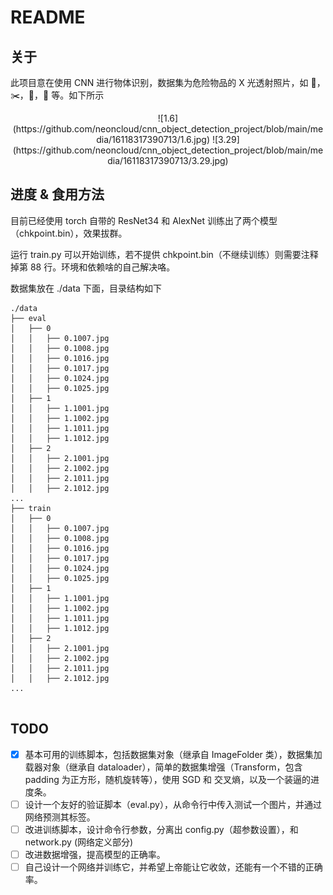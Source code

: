 # README
## 关于
此项目意在使用 CNN 进行物体识别，数据集为危险物品的 X 光透射照片，如 🔫，✂️，🔧，🔪 等。如下所示
<center class="half">
![1.6](https://github.com/neoncloud/cnn_object_detection_project/blob/main/media/16118317390713/1.6.jpg)
![3.29](https://github.com/neoncloud/cnn_object_detection_project/blob/main/media/16118317390713/3.29.jpg)
</center>



## 进度 & 食用方法
目前已经使用 torch 自带的 ResNet34 和 AlexNet 训练出了两个模型（chkpoint.bin），效果拔群。

运行 train.py 可以开始训练，若不提供 chkpoint.bin（不继续训练）则需要注释掉第 88 行。环境和依赖啥的自己解决咯。

数据集放在 ./data 下面，目录结构如下

```
./data
├── eval
│   ├── 0
│   │   ├── 0.1007.jpg
│   │   ├── 0.1008.jpg
│   │   ├── 0.1016.jpg
│   │   ├── 0.1017.jpg
│   │   ├── 0.1024.jpg
│   │   ├── 0.1025.jpg
│   ├── 1
│   │   ├── 1.1001.jpg
│   │   ├── 1.1002.jpg
│   │   ├── 1.1011.jpg
│   │   ├── 1.1012.jpg
│   ├── 2
│   │   ├── 2.1001.jpg
│   │   ├── 2.1002.jpg
│   │   ├── 2.1011.jpg
│   │   ├── 2.1012.jpg
...
├── train
│   ├── 0
│   │   ├── 0.1007.jpg
│   │   ├── 0.1008.jpg
│   │   ├── 0.1016.jpg
│   │   ├── 0.1017.jpg
│   │   ├── 0.1024.jpg
│   │   ├── 0.1025.jpg
│   ├── 1
│   │   ├── 1.1001.jpg
│   │   ├── 1.1002.jpg
│   │   ├── 1.1011.jpg
│   │   ├── 1.1012.jpg
│   ├── 2
│   │   ├── 2.1001.jpg
│   │   ├── 2.1002.jpg
│   │   ├── 2.1011.jpg
│   │   ├── 2.1012.jpg
...


```

## TODO
* [x] 基本可用的训练脚本，包括数据集对象（继承自 ImageFolder 类），数据集加载器对象（继承自 dataloader），简单的数据集增强（Transform，包含 padding 为正方形，随机旋转等），使用 SGD 和 交叉熵，以及一个装逼的进度条。
* [ ] 设计一个友好的验证脚本（eval.py），从命令行中传入测试一个图片，并通过网络预测其标签。
* [ ] 改进训练脚本，设计命令行参数，分离出 config.py（超参数设置），和 network.py (网络定义部分)
* [ ] 改进数据增强，提高模型的正确率。
* [ ] 自己设计一个网络并训练它，并希望上帝能让它收敛，还能有一个不错的正确率。

